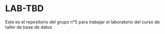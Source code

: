 # LAB-TBD
Este es el repositorio del grupo n°5 para trabajar el laboratorio del curso de taller de base de datos
